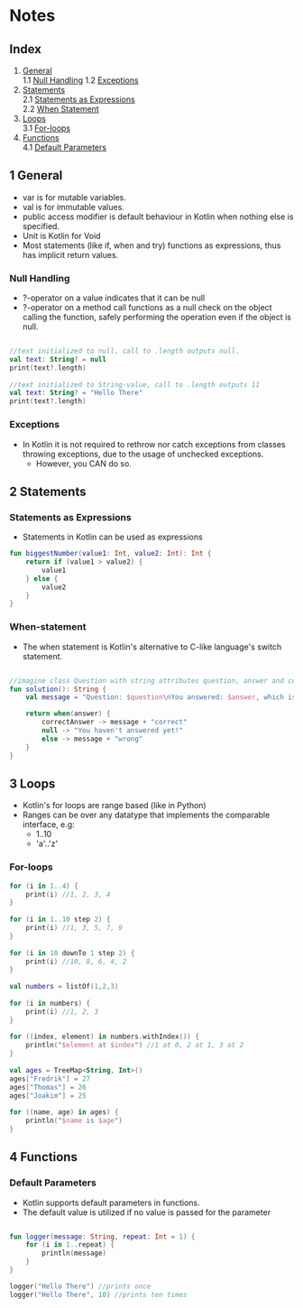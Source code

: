 # Notes

## Index

1. [General](#1-general)  
	1.1 [Null Handling](#null-handling)
   	1.2 [Exceptions](#exceptions)
2. [Statements](#2-statements)  
   	2.1 [Statements as Expressions](#statements-as-expressions)  
	2.2 [When Statement](#when-statement)
3. [Loops](#3-loops)  
	3.1 [For-loops](#for-loops)  
4. [Functions](#4-functions)  
	4.1 [Default Parameters](#default-parameters)

## 1 General

 - var is for mutable variables.
 - val is for immutable values.
 - public access modifier is default behaviour in Kotlin when nothing else is specified.
 - Unit is Kotlin for Void
 - Most statements (like if, when and try) functions as expressions, thus has implicit return values.
 
### Null Handling
 
  - ?-operator on a value indicates that it can be null
  - ?-operator on a method call functions as a null check on the object calling the function, safely performing the operation even if the object is null.
 
 ```Kotlin
 
//text initialized to null, call to .length outputs null.
val text: String? = null
print(text?.length)
	
//text initialized to String-value, call to .length outputs 11
val text: String? = "Hello There"
print(text?.length)
 ````

### Exceptions

- In Kotlin it is not required to rethrow nor catch exceptions from classes throwing exceptions, due to the usage of unchecked exceptions.
	- However, you CAN do so.

## 2 Statements

### Statements as Expressions

 - Statements in Kotlin can be used as expressions

```Kotlin
fun biggestNumber(value1: Int, value2: Int): Int {
	return if (value1 > value2) {
		value1
	} else {
		value2
	}
}
```
 
### When-statement

 - The when statement is Kotlin's alternative to C-like language's switch statement.

```Kotlin

//imagine class Question with string attributes question, answer and correctanswer
fun solution(): String {
	val message = "Question: $question\nYou answered: $answer, which is "

	return when(answer) {
	    correctAnswer -> message + "correct"
		null -> "You haven't answered yet!"
		else -> message + "wrong"
	}
}
```

## 3 Loops

 - Kotlin's for loops are range based (like in Python)
 - Ranges can be over any datatype that implements the comparable interface, e.g:
	- 1..10
	- 'a'..'z'
	
### For-loops

```Kotlin
for (i in 1..4) {
    print(i) //1, 2, 3, 4
}
	
for (i in 1..10 step 2) {
    print(i) //1, 3, 5, 7, 9
}
	
for (i in 10 downTo 1 step 2) {
    print(i) //10, 8, 6, 4, 2
}
	
val numbers = listOf(1,2,3)
	
for (i in numbers) {
    print(i) //1, 2, 3
}
	
for ((index, element) in numbers.withIndex()) {
    println("$element at $index") //1 at 0, 2 at 1, 3 at 2
}
	
val ages = TreeMap<String, Int>()
ages["Fredrik"] = 27
ages["Thomas"] = 26
ages["Joakim"] = 25
    
for ((name, age) in ages) {
    println("$name is $age")
}
```
	
## 4 Functions

### Default Parameters

 - Kotlin supports default parameters in functions.
 - The default value is utilized if no value is passed for the parameter

```Kotlin

fun logger(message: String, repeat: Int = 1) {
    for (i in 1..repeat) {
        println(message)
	}
}

logger("Hello There") //prints once
logger("Hello There", 10) //prints ten times
```